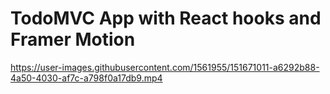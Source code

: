 # TodoMVC App with React hooks and Framer Motion

https://user-images.githubusercontent.com/1561955/151671011-a6292b88-4a50-4030-af7c-a798f0a17db9.mp4

